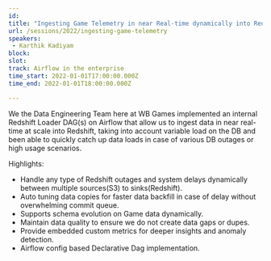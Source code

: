 ```yaml
---
id: 
title: "Ingesting Game Telemetry in near Real-time dynamically into Redshift with Airflow (WB Games)"
url: /sessions/2022/ingesting-game-telemetry
speakers:
 - Karthik Kadiyam
block: 
slot: 
track: Airflow in the enterprise
time_start: 2022-01-01T17:00:00.000Z
time_end: 2022-01-01T18:00:00.000Z

---
```


We the Data Engineering Team here at WB Games implemented an internal Redshift Loader DAG(s) on Airflow that allow us to ingest data in near real-time at scale into Redshift, taking into account variable load on the DB and been able to quickly catch up data loads in case of various DB outages or high usage scenarios.
 
Highlights: 
  - Handle any type of Redshift outages and system delays dynamically between multiple sources(S3) to sinks(Redshift). 
  - Auto tuning data copies for faster data backfill in case of delay without overwhelming commit queue. 
  - Supports schema evolution on Game data dynamically. 
  - Maintain data quality to ensure we do not create data gaps or dupes. 
  - Provide embedded custom metrics for deeper insights and anomaly detection. 
  - Airflow config based Declarative Dag implementation.